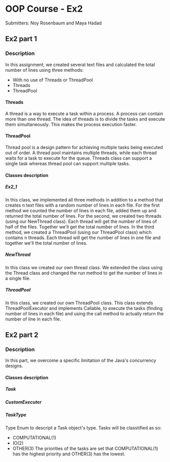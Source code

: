 # OOP Course - Ex2

Submitters: Noy Rosenbaum and Maya Hadad

## Ex2 part 1

### Description

In this assignment, we created several text files and calculated the total number of lines using three methods:
* With no use of Threads or ThreadPool
* Threads
* ThreadPool

#### Threads

A thread is a way to execute a task within a process. A process can contain more than one thread. 
The idea of threads is to divide the tasks and execute them simultaneously. This makes the process execution faster.

#### ThreadPool

Thread pool is a design pattern for achieving multiple tasks being executed out of order. 
A thread pool maintains multiple threads, while each thread waits for a task to execute for the queue.
Threads class can support a single task whereas thread pool can support multiple tasks.

#### Classes description

##### Ex2_1

In this class, we implemented all three methods in addition to a method that creates n text files with a random number of lines in each file.
For the first method we counted the number of lines in each file, added them up and returned the total number of lines. 
For the second, we created two threads (using our NewThread class). Each thread will get the number of lines of half of the files. 
Together we'll get the total number of lines. In the third method, we created a ThreadPool (using our ThreadPool class) which contains n threads. 
Each thread will get the number of lines in one file and together we'll the total number of lines.

##### NewThread

In this class we created our own thread class. We extended the class using the Thread class and changed the run method to get the number of lines in a single file.

##### ThreadPool

In this class, we created our own ThreadPool class. This class extends ThreadPoolExecutor and implements Callable, to execute the tasks (finding number of lines in each file) and using the call method to actually return the number of line in each file.

## Ex2 part 2

### Description

In this part, we overcome a specific limitation of the Java's concurrency designs.


#### Classes description

##### Task

##### CustomExecuter

##### TaskType

 Type Enum to descript a Task object's type. Tasks will be classtified as so:
 * COMPUTATIONAL(1)
 * IO(2)
 * OTHER(3)
 The priorities of the tasks are set that COMPUTATIONAL(1) has the highest priority and OTHER(3) has the lowest.







